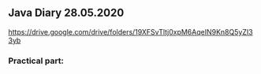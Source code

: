 ## Java Diary 28.05.2020

https://drive.google.com/drive/folders/19XFSvTltj0xpM6AqeIN9Kn8Q5yZI33yb

### Practical part:
